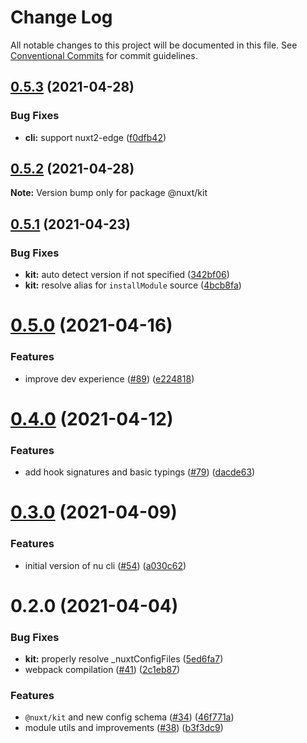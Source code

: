 # Change Log

All notable changes to this project will be documented in this file.
See [Conventional Commits](https://conventionalcommits.org) for commit guidelines.

## [0.5.3](https://github.com/nuxt/framework/compare/@nuxt/kit@0.5.2...@nuxt/kit@0.5.3) (2021-04-28)


### Bug Fixes

* **cli:** support nuxt2-edge ([f0dfb42](https://github.com/nuxt/framework/commit/f0dfb42a586ae7087b95e8fd6e3f0e94532e64ea))





## [0.5.2](https://github.com/nuxt/framework/compare/@nuxt/kit@0.5.1...@nuxt/kit@0.5.2) (2021-04-28)

**Note:** Version bump only for package @nuxt/kit





## [0.5.1](https://github.com/nuxt/framework/compare/@nuxt/kit@0.5.0...@nuxt/kit@0.5.1) (2021-04-23)


### Bug Fixes

* **kit:** auto detect version if not specified ([342bf06](https://github.com/nuxt/framework/commit/342bf0665909090f562a96301d88b017b15fb714))
* **kit:** resolve alias for `installModule` source ([4bcb8fa](https://github.com/nuxt/framework/commit/4bcb8fa791f5f0460d3c1f00fe3057d4fa7ddd81))





# [0.5.0](https://github.com/nuxt/framework/compare/@nuxt/kit@0.4.0...@nuxt/kit@0.5.0) (2021-04-16)


### Features

* improve dev experience ([#89](https://github.com/nuxt/framework/issues/89)) ([e224818](https://github.com/nuxt/framework/commit/e224818395cd366f2a338ce3da4aaae993f641b7))





# [0.4.0](https://github.com/nuxt/framework/compare/@nuxt/kit@0.3.0...@nuxt/kit@0.4.0) (2021-04-12)


### Features

* add hook signatures and basic typings ([#79](https://github.com/nuxt/framework/issues/79)) ([dacde63](https://github.com/nuxt/framework/commit/dacde630634700172ccd54a1e4f1d0469b28bd30))





# [0.3.0](https://github.com/nuxt/framework/compare/@nuxt/kit@0.2.0...@nuxt/kit@0.3.0) (2021-04-09)


### Features

* initial version of nu cli ([#54](https://github.com/nuxt/framework/issues/54)) ([a030c62](https://github.com/nuxt/framework/commit/a030c62d29ba871f94a7152c7d5fa36d4de1d3b6))





# 0.2.0 (2021-04-04)


### Bug Fixes

* **kit:** properly resolve _nuxtConfigFiles ([5ed6fa7](https://github.com/nuxt/framework/commit/5ed6fa76127ba8a2c9f65372d85f7e1bda82b907))
* webpack compilation ([#41](https://github.com/nuxt/framework/issues/41)) ([2c1eb87](https://github.com/nuxt/framework/commit/2c1eb8767180fc04b91fb409976b4fe1e0c3047d))


### Features

* `@nuxt/kit` and new config schema ([#34](https://github.com/nuxt/framework/issues/34)) ([46f771a](https://github.com/nuxt/framework/commit/46f771a98b6226e19e9df3511e31b4ec2da6abda))
* module utils and improvements ([#38](https://github.com/nuxt/framework/issues/38)) ([b3f3dc9](https://github.com/nuxt/framework/commit/b3f3dc94f3ef0790eea114d605b6f320dbf3f1d2))
